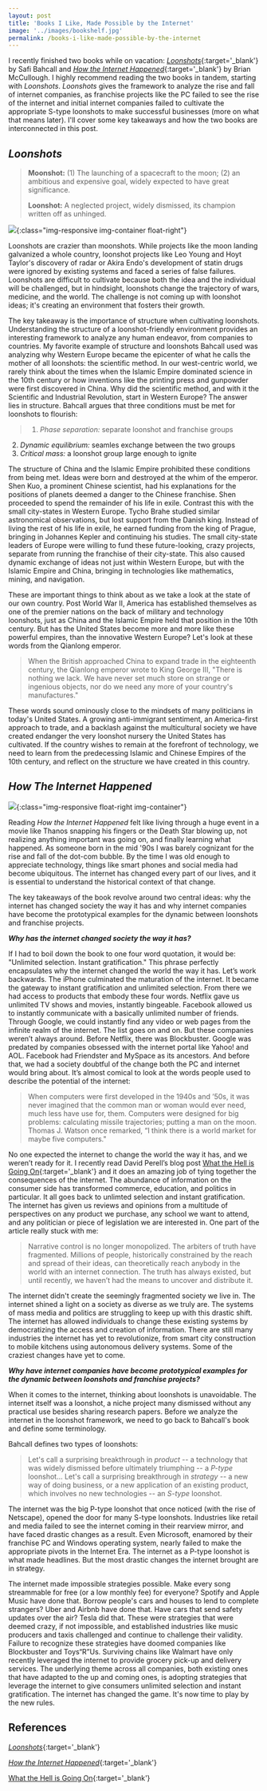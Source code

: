 ```yaml
---
layout: post
title: 'Books I Like, Made Possible by the Internet'
image: '../images/bookshelf.jpg'
permalink: /books-i-like-made-possible-by-the-internet
---
```

I recently finished two books while on vacation: [*Loonshots*](https://www.amazon.com/Loonshots-Nurture-Diseases-Transform-Industries/dp/1250185963/ref=sr_1_2?keywords=loonshots&qid=1556856545&s=gateway&sr=8-2){:target='_blank'} by Safi Bahcall and [*How the Internet Happened*](https://www.amazon.com/s?k=how+the+internet+happened+by+brian+mccullough&crid=2VMKK73BEFR7I&sprefix=how+the+internet%2Caps%2C135&ref=nb_sb_ss_i_1_16){:target='_blank'} by Brian McCullough. I highly recommend reading the two books in tandem, starting with *Loonshots*. *Loonshots* gives the framework to analyze the rise and fall of internet companies, as franchise projects like the PC failed to see the rise of the internet and initial internet companies failed to cultivate the appropriate S-type loonshots to make successful businesses (more on what that means later). I'll cover some key takeaways and how the two books are interconnected in this post.

## *Loonshots*
> **Moonshot:** (1) The launching of a spacecraft to the moon; (2) an ambitious and expensive goal, widely expected to have great significance.
>
> **Loonshot:** A neglected project, widely dismissed, its champion written off as unhinged.

![](/images/loonshots.jpg){:class="img-responsive img-container float-right"}

Loonshots are crazier than moonshots. While projects like the moon landing galvanized a whole country, loonshot projects like Leo Young and Hoyt Taylor's discovery of radar or Akira Endo's development of statin drugs were ignored by existing systems and faced a series of false failures. Loonshots are difficult to cultivate because both the idea and the individual will be challenged, but in hindsight, loonshots change the trajectory of wars, medicine, and the world. The challenge is not coming up with loonshot ideas; it's creating an environment that fosters their growth.

The key takeaway is the importance of structure when cultivating loonshots. Understanding the structure of a loonshot-friendly environment provides an interesting framework to analyze any human endeavor, from companies to countries. My favorite example of structure and loonshots Bahcall used was analyzing why Western Europe became the epicenter of what he calls the mother of all loonshots: the scientific method. In our west-centric world, we rarely think about the times when the Islamic Empire dominated science in the 10th century or how inventions like the printing press and gunpowder were first discovered in China. Why did the scientific method, and with it the Scientific and Industrial Revolution, start in Western Europe? The answer lies in structure. Bahcall argues that three conditions must be met for loonshots to flourish:

> 1. *Phase separation:* separate loonshot and franchise groups
2. *Dynamic equilibrium:* seamles exchange between the two groups
3. *Critical mass:* a loonshot group large enough to ignite

The structure of China and the Islamic Empire prohibited these conditions from being met. Ideas were born and destroyed at the whim of the emperor. Shen Kuo, a prominent Chinese scientist, had his explanations for the positions of planets deemed a danger to the Chinese franchise. Shen proceeded to spend the remainder of his life in exile. Contrast this with the small city-states in Western Europe. Tycho Brahe studied similar astronomical observations, but lost support from the Danish king. Instead of living the rest of his life in exile, he earned funding from the king of Prague, bringing in Johannes Kepler and continuing his studies. The small city-state leaders of Europe were willing to fund these future-looking, crazy projects, separate from running the franchise of their city-state. This also caused dynamic exchange of ideas not just within Western Europe, but with the Islamic Empire and China, bringing in technologies like mathematics, mining, and navigation.

These are important things to think about as we take a look at the state of our own country. Post World War II, America has established themselves as one of the premier nations on the back of military and technology loonshots, just as China and the Islamic Empire held that position in the 10th century. But has the United States become more and more like these powerful empires, than the innovative Western Europe? Let's look at these words from the Qianlong emperor.

> When the British approached China to expand trade in the eighteenth century, the Qianlong emperor wrote to King George III, "There is nothing we lack. We have never set much store on strange or ingenious objects, nor do we need any more of your country's manufactures."

These words sound ominously close to the mindsets of many politicians in today's United States. A growing anti-immigrant sentiment, an America-first approach to trade, and a backlash against the multicultural society we have created endanger the very loonshot nursery the United States has cultivated. If the country wishes to remain at the forefront of technology, we need to learn from the predecessing Islamic and Chinese Empires of the 10th century, and reflect on the structure we have created in this country.

## *How The Internet Happened*
![](/images/how_the_internet_happened.jpg){:class="img-responsive float-right img-container"}

Reading *How the Internet Happened* felt like living through a huge event in a movie like Thanos snapping his fingers or the Death Star blowing up, not realizing anything important was going on, and finally learning what happened. As someone born in the mid '90s I was barely cognizant for the rise and fall of the dot-com bubble. By the time I was old enough to appreciate technology, things like smart phones and social media had become ubiquitous. The internet has changed every part of our lives, and it is essential to understand the historical context of that change.

The key takeaways of the book revolve around two central ideas: why the internet has changed society the way it has and why internet companies have become the prototypical examples for the dynamic between loonshots and franchise projects.

***Why has the internet changed society the way it has?***

If I had to boil down the book to one four word quotation, it would be: "Unlimited selection. Instant gratification." This phrase perfectly encapsulates why the internet changed the world the way it has. Let’s work backwards. The iPhone culminated the maturation of the internet. It became the gateway to instant gratification and unlimited selection. From there we had access to products that embody these four words. Netflix gave us unlimited TV shows and movies, instantly bingeable. Facebook allowed us to instantly communicate with a basically unlimited number of friends. Through Google, we could instantly find any video or web pages from the infinite realm of the internet. The list goes on and on. But these companies weren’t always around. Before Netflix, there was Blockbuster. Google was predated by companies obsessed with the internet portal like Yahoo! and AOL. Facebook had Friendster and MySpace as its ancestors. And before that, we had a society doubtful of the change both the PC and internet would bring about. It’s almost comical to look at the words people used to describe the potential of the internet:

> When computers were first developed in the 1940s and ’50s, it was never imagined that the common man or woman would ever need, much less have use for, them. Computers were designed for big problems: calculating missile trajectories; putting a man on the moon. Thomas J. Watson once remarked, “I think there is a world market for maybe five computers."

No one expected the internet to change the world the way it has, and we weren’t ready for it. I recently read David Perell’s blog post [What the Hell is Going On](https://www.perell.com/blog/what-the-hell-is-going-on){:target='_blank'} and it does an amazing job of tying together the consequences of the internet. The abundance of information on the consumer side has transformed commerce, education, and politics in particular. It all goes back to unlimted selection and instant gratification. The internet has given us reviews and opinions from a multitude of perspectives on any product we purchase, any school we want to attend, and any politician or piece of legislation we are interested in. One part of the article really stuck with me:

> Narrative control is no longer monopolized. The arbiters of truth have fragmented. Millions of people, historically constrained by the reach and spread of their ideas, can theoretically reach anybody in the world with an internet connection. The truth has always existed, but until recently, we haven’t had the means to uncover and distribute it.

The internet didn't create the seemingly fragmented society we live in. The internet shined a light on a society as diverse as we truly are. The systems of mass media and politics are struggling to keep up with this drastic shift. The internet has allowed individuals to change these existing systems by democratizing the access and creation of information. There are still many industries the internet has yet to revolutionize, from smart city construction to mobile kitchens using autonomous delivery systems. Some of the craziest changes have yet to come.

***Why have internet companies have become prototypical examples for the dynamic between loonshots and franchise projects?***

When it comes to the internet, thinking about loonshots is unavoidable. The internet itself was a loonshot, a niche project many dismissed without any practical use besides sharing research papers. Before we analyze the internet in the loonshot framework, we need to go back to Bahcall's book and define some terminology.

Bahcall defines two types of loonshots:
> Let's call a surprising breakthrough in *product* -- a technology that was widely dismissed before ultimately triumphing -- a *P-type* loonshot... Let's call a surprising breakthrough in *strategy* -- a new way of doing business, or a new application of an existing product, which involves no new technologies -- an *S-type* loonshot.

The internet was the big P-type loonshot that once noticed (with the rise of Netscape), opened the door for many S-type loonshots. Industries like retail and media failed to see the internet coming in their rearview mirror, and have faced drastic changes as a result. Even Microsoft, enamored by their franchise PC and Windows operating system, nearly failed to make the appropriate pivots in the Internet Era. The internet as a P-type loonshot is what made headlines. But the most drastic changes the internet brought are in strategy.

The internet made impossible strategies possible. Make every song streammable for free (or a low monthly fee) for everyone? Spotify and Apple Music have done that. Borrow people's cars and houses to lend to complete strangers? Uber and Airbnb have done that. Have cars that send safety updates over the air? Tesla did that. These were strategies that were deemed crazy, if not impossible, and established industries like music producers and taxis challenged and continue to challenge their validity. Failure to recognize these strategies have doomed companies like Blockbuster and Toys“R”Us. Surviving chains like Walmart have only recently leveraged the internet to provide grocery pick-up and delivery services. The underlying theme across all companies, both existing ones that have adapted to the up and coming ones, is adopting strategies that leverage the internet to give consumers unlimited selection and instant gratification. The internet has changed the game. It's now time to play by the new rules.

## References

[*Loonshots*](https://www.amazon.com/Loonshots-Nurture-Diseases-Transform-Industries/dp/1250185963/ref=sr_1_2?keywords=loonshots&qid=1556856545&s=gateway&sr=8-2){:target='_blank'}

[*How the Internet Happened*](https://www.amazon.com/s?k=how+the+internet+happened+by+brian+mccullough&crid=2VMKK73BEFR7I&sprefix=how+the+internet%2Caps%2C135&ref=nb_sb_ss_i_1_16){:target='_blank'}

[What the Hell is Going On](https://www.perell.com/blog/what-the-hell-is-going-on){:target='_blank'}
